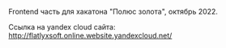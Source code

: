 Frontend часть для хакатона "Полюс золота", октябрь 2022.

Ссылка на yandex cloud сайта: http://flatlyxsoft.online.website.yandexcloud.net/
